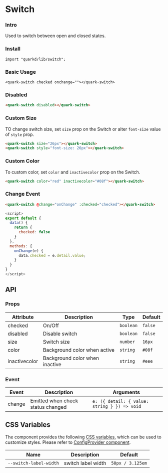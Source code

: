 # Switch

### Intro

Used to switch between open and closed states.

### Install

```tsx
import "quarkd/lib/switch";
```

### Basic Usage

```
<quark-switch checked onchange=""></quark-switch>
```

### Disabled

```html
<quark-switch disabled></quark-switch>
```

### Custom Size

TO change switch size, set `size` prop on the Switch or alter `font-size` value of `style` prop.

```html
<quark-switch size="26px"></quark-switch>
<quark-switch style="font-size: 26px"></quark-switch>
```

### Custom Color

To custom color, set `color` and `inactivecolor` prop on the Switch.

```html
<quark-switch color="red" inactivecolor="#08f"></quark-switch>
```

### Change Event

```html
<quark-switch @change="onChange" :checked="checked"></quark-switch>
```

```js
<script>
export default {
  data() {
    return {
      checked: false
    }
  },
  methods: {
    onChange(e) {
      data.checked = e.detail.value;
    }
  }
}
</script>
```

## API

### Props

| Attribute | Description    | Type      | Default |
| --------- | -------------- | --------- | ------- |
| checked   | On/Off         | `boolean` | `false` |
| disabled  | Disable switch | `boolean` | `false` |
| size      | Switch size    | `number`  | `16px`  |
| color     | Background color when active   | `string`  | `#08f` |
| inactivecolor | Background color when inactive	| `string`  | `#eee` |

### Event

| Event  | Description                       | Arguments                              |
| ------ | --------------------------------- | -------------------------------------- |
| change | Emitted when check status changed | `e: ({ detail: { value: string } }) => void` |

## CSS Variables

The component provides the following [CSS variables](https://developer.mozilla.org/zh-CN/docs/Web/CSS/Using_CSS_custom_properties), which can be used to customize styles. Please refer to [ConfigProvider component](#/zh-CN/guide/theme).

| Name                   | Description        | Default          |
| ---------------------- | ------------------ | ---------------- |
| `--switch-label-width` | switch label width | `50px / 3.125em` |
